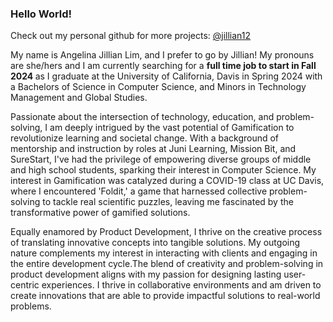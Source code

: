 ### Hello World!

Check out my personal github for more projects: [@jillian12](https://github.com/jillian12)

My name is Angelina Jillian Lim, and I prefer to go by Jillian! My pronouns are she/hers and I am currently searching for a <b>full time job to start in Fall 2024 </b> as I graduate at the University of California, Davis in Spring 2024 with a Bachelors of Science in Computer Science, and Minors in Technology Management and Global Studies.

Passionate about the intersection of technology, education, and problem-solving, I am deeply intrigued by the vast potential of Gamification to revolutionize learning and societal change. With a background of mentorship and instruction by roles at Juni Learning, Mission Bit, and SureStart, I've had the privilege of empowering diverse groups of middle and high school students, sparking their interest in Computer Science. My interest in Gamification was catalyzed during a COVID-19 class at UC Davis, where I encountered 'Foldit,' a game that harnessed collective problem-solving to tackle real scientific puzzles, leaving me fascinated by the transformative power of gamified solutions.

Equally enamored by Product Development, I thrive on the creative process of translating innovative concepts into tangible solutions. My outgoing nature complements my interest in interacting with clients and engaging in the entire development cycle.The blend of creativity and problem-solving in product development aligns with my passion for designing lasting user-centric experiences. I thrive in collaborative environments and am driven to create innovations that are able to provide impactful solutions to real-world problems.

<!--
**angelinajillian/angelinajillian** is a ✨ _special_ ✨ repository because its `README.md` (this file) appears on your GitHub profile.

Here are some ideas to get you started:

- 🔭 I’m currently working on ...
- 🌱 I’m currently learning ...
- 👯 I’m looking to collaborate on ...
- 🤔 I’m looking for help with ...
- 💬 Ask me about ...
- 📫 How to reach me: ...
- 😄 Pronouns: ...
- ⚡ Fun fact: ...
-->
